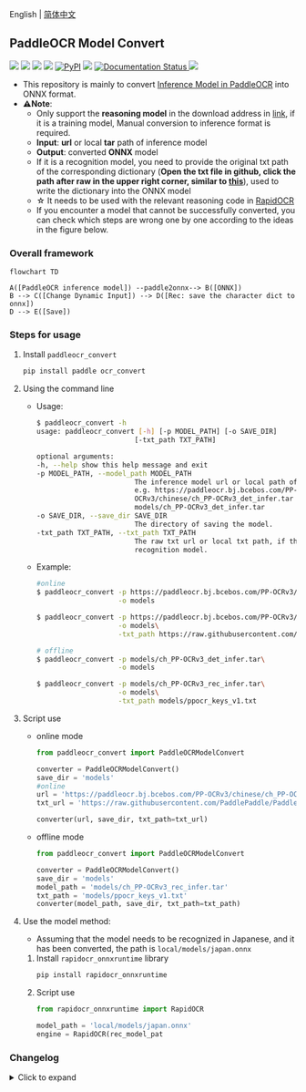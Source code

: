 English | [简体中文](https://github.com/RapidAI/PaddleOCRModelConverter/blob/main/docs/README_zh.md)

## PaddleOCR Model Convert
<p>
     <a href="https://huggingface.co/spaces/SWHL/PaddleOCRModelConverter" target="_blank"><img src="https://img.shields.io/badge/%F0%9F%A4%97 -Online Convert-blue"></a>
     <a href="https://www.modelscope.cn/studios/liekkas/PaddleOCRModelConverter/summary" target="_blank"><img src="https://img.shields.io/badge/ModelScope-Online Convert -blue"></a>
     <a href=""><img src="https://img.shields.io/badge/Python->=3.6,<3.12-aff.svg"></a>
     <a href=""><img src="https://img.shields.io/badge/OS-Linux%2C%20Win%2C%20Mac-pink.svg"></a>
     <a href="https://pypi.org/project/paddleocr_convert/"><img alt="PyPI" src="https://img.shields.io/pypi/v/paddleocr_convert"></a>
     <a href="https://pepy.tech/project/paddleocr_convert"><img src="https://static.pepy.tech/personalized-badge/paddleocr_convert?period=total&units=abbreviation&left_color=grey&right_color=blue&left_text=Downloads "></a>
     <a href='https://paddleocrmodelconverter.readthedocs.io/en/latest/?badge=latest'>
         <img src='https://readthedocs.org/projects/paddleocrmodelconverter/badge/?version=latest' alt='Documentation Status' />
     </a>
    <a href="https://github.com/psf/black"><img src="https://img.shields.io/badge/code%20style-black-000000.svg"></a>
</p>

- This repository is mainly to convert [Inference Model in PaddleOCR](https://github.com/PaddlePaddle/PaddleOCR/blob/release/2.6/doc/doc_ch/models_list.md) into ONNX format.
- **⚠️Note**:
   - Only support the **reasoning model** in the download address in [link](https://github.com/PaddlePaddle/PaddleOCR/blob/release/2.6/doc/doc_ch/models_list.md), if it is a training model, Manual conversion to inference format is required.
   - **Input**: **url** or local **tar** path of inference model
   - **Output**: converted **ONNX** model
   - If it is a recognition model, you need to provide the original txt path of the corresponding dictionary (**Open the txt file in github, click the path after raw in the upper right corner, similar to [this](https://raw.githubusercontent.com/PaddlePaddle/PaddleOCR/release/2.6/ppocr/utils/ppocr_keys_v1.txt)**), used to write the dictionary into the ONNX model
   - ☆ It needs to be used with the relevant reasoning code in [RapidOCR](https://github.com/RapidAI/RapidOCR)
   - If you encounter a model that cannot be successfully converted, you can check which steps are wrong one by one according to the ideas in the figure below.


### Overall framework
```mermaid
flowchart TD

A([PaddleOCR inference model]) --paddle2onnx--> B([ONNX])
B --> C([Change Dynamic Input]) --> D([Rec: save the character dict to onnx])
D --> E([Save])
```

### Steps for usage
1. Install `paddleocr_convert`
    ```bash
    pip install paddle ocr_convert
    ```
2. Using the command line
    - Usage:
         ```bash
         $ paddleocr_convert -h
         usage: paddleocr_convert [-h] [-p MODEL_PATH] [-o SAVE_DIR]
                                 [-txt_path TXT_PATH]

         optional arguments:
         -h, --help show this help message and exit
         -p MODEL_PATH, --model_path MODEL_PATH
                                 The inference model url or local path of paddleocr.
                                 e.g. https://paddleocr.bj.bcebos.com/PP-
                                 OCRv3/chinese/ch_PP-OCRv3_det_infer.tar or
                                 models/ch_PP-OCRv3_det_infer.tar
         -o SAVE_DIR, --save_dir SAVE_DIR
                                 The directory of saving the model.
         -txt_path TXT_PATH, --txt_path TXT_PATH
                                 The raw txt url or local txt path, if the model is
                                 recognition model.
         ```
    - Example:
         ```bash
         #online
         $ paddleocr_convert -p https://paddleocr.bj.bcebos.com/PP-OCRv3/chinese/ch_PP-OCRv3_det_infer.tar \
                             -o models

         $ paddleocr_convert -p https://paddleocr.bj.bcebos.com/PP-OCRv3/chinese/ch_PP-OCRv3_rec_infer.tar\
                             -o models\
                             -txt_path https://raw.githubusercontent.com/PaddlePaddle/PaddleOCR/release/2.6/ppocr/utils/ppocr_keys_v1.txt

         # offline
         $ paddleocr_convert -p models/ch_PP-OCRv3_det_infer.tar\
                             -o models

         $ paddleocr_convert -p models/ch_PP-OCRv3_rec_infer.tar\
                             -o models\
                             -txt_path models/ppocr_keys_v1.txt
         ```
3. Script use
     - online mode
         ```python
         from paddleocr_convert import PaddleOCRModelConvert

         converter = PaddleOCRModelConvert()
         save_dir = 'models'
         #online
         url = 'https://paddleocr.bj.bcebos.com/PP-OCRv3/chinese/ch_PP-OCRv3_rec_infer.tar'
         txt_url = 'https://raw.githubusercontent.com/PaddlePaddle/PaddleOCR/release/2.6/ppocr/utils/ppocr_keys_v1.txt'

         converter(url, save_dir, txt_path=txt_url)
         ```
     - offline mode
         ```python
         from paddleocr_convert import PaddleOCRModelConvert

         converter = PaddleOCRModelConvert()
         save_dir = 'models'
         model_path = 'models/ch_PP-OCRv3_rec_infer.tar'
         txt_path = 'models/ppocr_keys_v1.txt'
         converter(model_path, save_dir, txt_path=txt_path)
         ```

4. Use the model method:
      - Assuming that the model needs to be recognized in Japanese, and it has been converted, the path is `local/models/japan.onnx`
     1. Install `rapidocr_onnxruntime` library
         ```bash
         pip install rapidocr_onnxruntime
         ```
     2. Script use
         ```python
         from rapidocr_onnxruntime import RapidOCR

         model_path = 'local/models/japan.onnx'
         engine = RapidOCR(rec_model_pat

### Changelog

<details>
    <summary>Click to expand</summary>

- 2023-07-27 v0.0.16 update:
   - Added the online conversion version of ModelScope.
   - Change python version from python 3.6 ~ 3.11.
- 2023-04-13 update:
   - Add online conversion program [link](https://huggingface.co/spaces/SWHL/PaddleOCRModelConverter)
- 2023-03-05 v0.0.4~7 update:
   - Support transliteration of local models and dictionaries
   - Optimize internal logic and error feedback
- 2023-02-28 v0.0.3 update:
   - Added setting to automatically change to dynamic input for models that are not dynamic input
- 2023-02-27 v0.0.2 update:
   - Encapsulate the conversion model code into a package, which is convenient for self-help model conversion
- 2022-08-15 v0.0.1 update:
   - Write the dictionary of the recognition model into the meta in the onnx model for subsequent distribution.

</details>